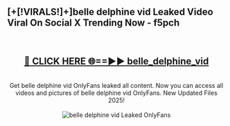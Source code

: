 <h2>[+[!VIRALS!]+]belle delphine vid Leaked Video Viral On Social X Trending Now - f5pch</h2>
<br>
<div align="center">
<h2><a href="https://libra.edu.pl?belle_delphine_vid" rel="nofollow">🔴 CLICK HERE 🌐==►► belle_delphine_vid</a></h2>
<br>
Get belle delphine vid OnlyFans leaked all content. Now you can access all videos and pictures of belle delphine vid OnlyFans. New Updated Files 2025!
<br>
<br>
<a href="https://libra.edu.pl?belle_delphine_vid" rel="nofollow" data-target="animated-image.originalLink"><img src="https://i.ibb.co.com/WyWwxjT/player-gif2.gif" alt="belle delphine vid Leaked OnlyFans" style="max-width: 100%; display: inline-block;" data-target="animated-image.originalImage"></a>
</div>
<br>